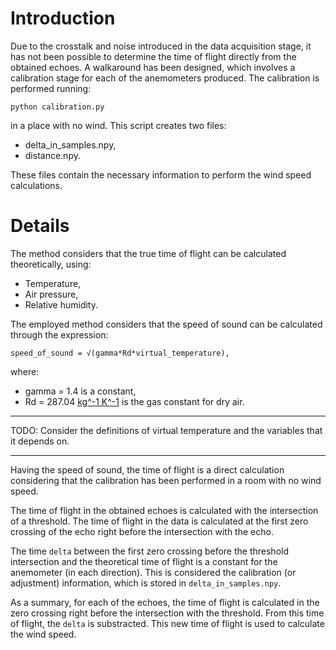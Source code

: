# Introduction #

Due to the crosstalk and noise introduced in the data acquisition stage, it has not been possible to determine the time of flight directly from the obtained echoes. A walkaround has been designed, which involves a calibration stage for each of the anemometers produced. The calibration is performed running:
```
python calibration.py
```
in a place with no wind. This script creates two files:
  * delta\_in\_samples.npy,
  * distance.npy.

These files contain the necessary information to perform the wind speed calculations.

# Details #

The method considers that the true time of flight can be calculated theoretically, using:
  * Temperature,
  * Air pressure,
  * Relative humidity.

The employed method considers that the speed of sound can be calculated through the expression:
```
speed_of_sound = √(gamma*Rd*virtual_temperature),
```
where:
  * gamma = 1.4 is a constant,
  * Rd = 287.04 [kg^-1 K^-1](J.md) is the gas constant for dry air.

---

TODO: Consider the definitions of virtual temperature and the variables that it depends on.

---

Having the speed of sound, the time of flight is a direct calculation considering that the calibration has been performed in a room with no wind speed.

The time of flight in the obtained echoes is calculated with the intersection of a threshold. The time of flight in the data is calculated at the first zero crossing of the echo right before the intersection with the echo.

The time `delta` between the first zero crossing before the threshold intersection and the theoretical time of flight is a constant for the anemometer (in each direction). This is considered the calibration (or adjustment) information, which is stored in `delta_in_samples.npy`.

As a summary, for each of the echoes, the time of flight is calculated in the zero crossing right before the intersection with the threshold. From this time of flight, the `delta` is substracted. This new time of flight is used to calculate the wind speed.